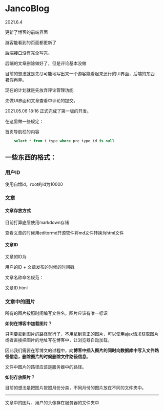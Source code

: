 # JancoBlog

2021.6.4

更新了博客的前端界面

游客能看到的页面都更新了

后端接口没有完全写完。

后端的文章删除做好了，但是评论基本没做

目前的想法就是先尽可能地写出来一个游客能看起来还行的UI界面，后端的东西暑假再弄。

现在的计划就是先放弃评论管理功能

先做UI界面和文章查看中评论的提交。







2021.05.06 18:16 正式完成了第一版的开发。



在这里做一些规定：

首页导航栏的内容  

```sql
	select * from t_type where pre_type_id is null
```

## 一些东西的格式：


### 用户ID

使用自增id，root的id为10000

### 文章

#### 文章存放方式

目前打算底层使用markdown存储

查看文章的时候用editormd开源软件将md文件转换为html文件


#### 文章ID

文章的ID为

用户的ID + 文章发布的时候的时间戳

文章名称命名规范：

文章ID.html

### 文章中的图片

所有的图片按照时间编写文件名，图片应该有唯一标识

**如何在博客中加载图片？**

只需要拿到图片的路径就行了，不用拿到真正的图片，可以使用ajax请求获取图片或者直接把图片的地址写在博客中，让浏览器自动加载。

因此我们需要在写博文的过程中，向**博客中插入图片的同时向数据库中写入文件路径信息，删除图片的时候删除文件路径信息**。

文件中图片的路径应该是服务器中的路径。

**如何存放图片？**

目前的想法是把图片按照月份分类，不同月份的图片放在不同的文件夹中。

---

文章中的图片、用户的头像存在服务器的文件夹中

